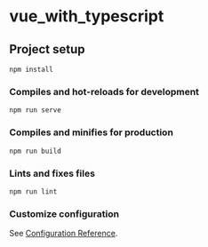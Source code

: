 # vue_with_typescript

## Project setup
```
npm install
```

### Compiles and hot-reloads for development
```
npm run serve
```

### Compiles and minifies for production
```
npm run build
```

### Lints and fixes files
```
npm run lint
```

### Customize configuration
See [Configuration Reference](https://cli.vuejs.org/config/).

<!--
参考サイト
[Vue JS 3 Tutorial for Beginners #1 - Introduction - YouTube](https://www.youtube.com/watch?v=YrxBCBibVo0&list=PL4cUxeGkcC9hYYGbV60Vq3IXYNfDk8At1)

[簡単な例で始めるVue3でTypeScript入門 | アールエフェクト](https://reffect.co.jp/vue/vue3-typescript)

[TypeScript再入門 ― 「がんばらないTypeScript」で、JavaScriptを“柔らかい”静的型付き言語に - エンジニアHub｜Webエンジニアのキャリアを考える！](https://eh-career.com/engineerhub/entry/2019/04/16/103000#%E3%81%8C%E3%82%93%E3%81%B0%E3%82%89%E3%81%AA%E3%81%84TypeScript%E3%81%A8%E3%81%84%E3%81%86%E3%82%AC%E3%82%A4%E3%83%89%E3%83%A9%E3%82%A4%E3%83%B3)

VueとTypeScriptを使用する場合は以下の2つがある
([【2021年版】Vue.js + TypeScriptの開発スタイル - RAKUS Developers Blog | ラクス エンジニアブログ](https://tech-blog.rakus.co.jp/entry/20210901/frontend#%E3%81%BE%E3%81%A8%E3%82%81))
- Object Style
- Class Style

Vue3以降ではObject Styleが公式になるらしい

その他参考
[import Vue from 'vue'の意味を研究して、分かってきたもの | xyyolab👨‍🔬🔥](https://blog.xyyolab.com/views/geek/frontend/0010-import-vue-from-vue.html#import-vue-from-vue-%E3%81%AF%E3%81%AA%E3%81%9C%E4%BD%BF%E3%81%88%E3%82%8B%E3%81%8B%EF%BC%9F)


[Vue Composition APIのrefとreactiveを解説！違いと使い分け－こばてくブログ](https://kobatech-blog.com/vue-composition-api-ref-reactive/)
[VuejsとTypeScriptで快適にコーティングをするTips](https://zenn.dev/ryusou/articles/vuejs-typescript20210129)

後々試してみたい
[Vue + JSX + Nuxt Composition API で最高のフロント開発体験 - ANDPAD Tech Blog](https://tech.andpad.co.jp/entry/2021/07/01/170000)
 -->
